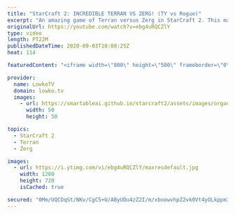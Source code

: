 ```yaml
---
title: "StarCraft 2: INCREDIBLE TERRAN VS ZERG! (TY vs Rogue)"
excerpt: "An amazing game of Terran versus Zerg in StarCraft 2. This match beteween TY and Rogue is about as good as it gets at the highest level of the game right now.  Become a YouTube member: https://lowko.tv/join Support my work on Patreon: http://www.patreon.com/lowkotv  My second channel: http://lowko.tv/morelowko"
originalUrl: https://youtube.com/watch?v=ebg4uRQCZlY
type: video
length: PT22M
publishedDateTime: 2020-09-03T10:08:25Z
heat: 114

featuredContent: "<iframe width=\"800\" height=\"500\" frameborder=\"0\" src=\"https://www.youtube.com/embed/ebg4uRQCZlY\" allow=\"accelerometer; autoplay; encrypted-media; gyroscope; picture-in-picture\" allowfullscreen></iframe>"

provider:
  name: LowkoTV
  domain: lowko.tv
  images:
    - url: https://smartableai.github.io/starcraft2/assets/images/organizations/lowko.tv-50x50.jpg
      width: 50
      height: 50

topics:
  - StarCraft 2
  - Terran
  - Zerg

images:
  - url: https://i.ytimg.com/vi/ebg4uRQCZlY/maxresdefault.jpg
    width: 1280
    height: 720
    isCached: true

secured: "0Mm/UQCDqSt/NKv/CgC5+U/AByUDu4zZ2I/m/xboowvhpZ2vk0Vt4yOLkppm3OTSZHN5QmlB0v3/y7KELoUksNw0t/6M1Dk/oGRXEW3wYZeXEpooathRsqxz/UxboiVdc+t9Zn2GrotFh0NpDSqshOEwSYdMCcCMmpCwi+80oo8EDc2vpUnqWPYkdPoQMG4A696IKVIWLp7EKAxglR8TTO4eAGqNAtM3zGR4S6iyjG2GBJYyrn2bISIWE4eQaMTVKrWiUJHYaKPF6g2FlrIYPtGWQB0jQQfE9sKt2I+CiT4fb3NoNJBz19BMuNbYgsOPWCSVWArUIpsnOmDtP5BWDyK24luvJiRdmiXLcvBp1S56GTA6TIGL8abXV9Tbsj+RRjDRWK6PxfsttrJHy/6nnWVi+FAPVvlcJlcCe60NA2UBxVo6C2yZxdW8VMpyhdO9;KlF5/6WoTUluX5xTc2MxQQ=="
---
```


